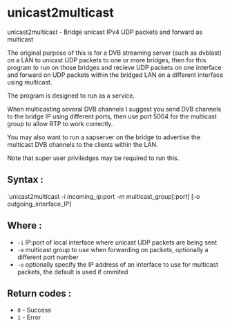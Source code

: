 # unicast2multicast
unicast2multicast - Bridge unicast IPv4 UDP packets and forward as multicast

The original purpose of this is for a DVB streaming server (such as dvblast) on a LAN to unicast UDP packets to one or more bridges, then for this program to run on those bridges and recieve UDP packets on one interface and forward on UDP packets within the bridged LAN on a different interface using multicast.

The program is designed to run as a service.

When multicasting several DVB channels I suggest you send DVB channels to the bridge IP using different ports, then use port 5004 for the multicast group to allow RTP to work correctly.

You may also want to run a sapserver on the bridge to advertise the multicast DVB channels to the clients within the LAN.

Note that super user priviledges may be required to run this.

## Syntax :

`unicast2multicast -i incoming_ip:port -m multicast_group[:port] [-o outgoing_interface_IP]

## Where :

 * `-i` IP:port of local interface where unicast UDP packets are being sent
 * `-m` multicast group to use when forwarding on packets, optionally a different port number
 * `-o` optionally specify the IP address of an interface to use for multicast packets, the default is used if ommited

## Return codes :

 * `0` - Success
 * `1` - Error
